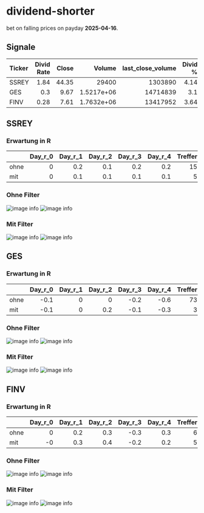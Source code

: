 # dividend-shorter

bet on falling prices on payday **2025-04-16**.

## Signale

| Ticker   |   Divid Rate |   Close |         Volume |   last_close_volume |   Divid % | 5_Days_pos   | above_SMA_50   |
|:---------|-------------:|--------:|---------------:|--------------------:|----------:|:-------------|:---------------|
| SSREY    |         1.84 |   44.35 | 29400          |             1303890 |      4.14 | True         | True           |
| GES      |         0.3  |    9.67 |     1.5217e+06 |            14714839 |      3.1  | False        | False          |
| FINV     |         0.28 |    7.61 |     1.7632e+06 |            13417952 |      3.64 | False        | False          |

## SSREY

### Erwartung in R
|      |   Day_r_0 |   Day_r_1 |   Day_r_2 |   Day_r_3 |   Day_r_4 |   Treffer |
|:-----|----------:|----------:|----------:|----------:|----------:|----------:|
| ohne |         0 |       0.2 |       0.1 |       0.2 |       0.2 |        15 |
| mit  |         0 |       0.1 |       0.1 |       0.1 |       0.1 |         5 |

### Ohne Filter
![image info](./data/SSREY_box_all.png)
![image info](./data/SSREY_median_all.png)

### Mit Filter
![image info](./data/SSREY_box_filtered.png)
![image info](./data/SSREY_median_filtered.png)

## GES

### Erwartung in R
|      |   Day_r_0 |   Day_r_1 |   Day_r_2 |   Day_r_3 |   Day_r_4 |   Treffer |
|:-----|----------:|----------:|----------:|----------:|----------:|----------:|
| ohne |      -0.1 |         0 |       0   |      -0.2 |      -0.6 |        73 |
| mit  |      -0.1 |         0 |       0.2 |      -0.1 |      -0.3 |         3 |

### Ohne Filter
![image info](./data/GES_box_all.png)
![image info](./data/GES_median_all.png)

### Mit Filter
![image info](./data/GES_box_filtered.png)
![image info](./data/GES_median_filtered.png)

## FINV

### Erwartung in R
|      |   Day_r_0 |   Day_r_1 |   Day_r_2 |   Day_r_3 |   Day_r_4 |   Treffer |
|:-----|----------:|----------:|----------:|----------:|----------:|----------:|
| ohne |         0 |       0.2 |       0.3 |      -0.3 |       0.3 |         6 |
| mit  |        -0 |       0.3 |       0.4 |      -0.2 |       0.2 |         5 |

### Ohne Filter
![image info](./data/FINV_box_all.png)
![image info](./data/FINV_median_all.png)

### Mit Filter
![image info](./data/FINV_box_filtered.png)
![image info](./data/FINV_median_filtered.png)

